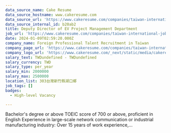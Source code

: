 ```yaml
---
data_source_name: Cake Resume
data_source_hostname: www.cakeresume.com
data_source_url: 'https://www.cakeresume.com/companies/taiwan-international-jobs/jobs'
data_source_internal_id: b20ab2
title: Deputy Director of EV Project Management Department
job_url: 'https://www.cakeresume.com/companies/taiwan-international-jobs/jobs/b20ab2'
date: 2024-01-09T02:59:20.000Z
company_name: Foreign Professional Talent Recruitment in Taiwan
company_page_url: 'https://www.cakeresume.com/companies/taiwan-international-jobs'
company_logo_url: 'https://www.cakeresume.com/_next/static/media/cakeresume.e1c03867.svg'
salary_text: TWDundefined - TWDundefined
salary_currency: TWD
salary_type: per_year
salary_min: 2000000
salary_max: 2500000
location_list: 303台灣新竹縣湖口鄉
job_tags: []
badges:
  - High-level Vacancy

---
```


Bachelor's degree or above TOEIC score of 700 or above, proficient in English Experience in large-scale network communication or industrial manufacturing industry: Over 15 years of work experience,...